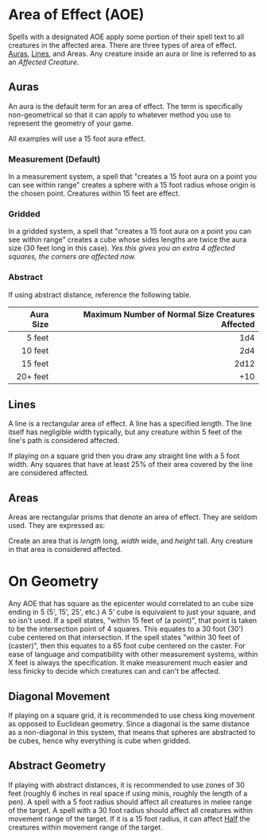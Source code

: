 # Area of Effect (AOE)

Spells with a designated AOE apply some portion of their spell text to all creatures in the affected area. There are three types of area of effect. [Auras]({AOE}%20Area%20of%20Effect.md#Auras), [Lines]({AOE}%20Area%20of%20Effect.md#Lines), and Areas. Any creature inside an aura or line is referred to as an *Affected Creature*.

## Auras

An aura is the default term for an area of effect. The term is specifically non-geometrical so that it can apply to whatever method you use to represent the geometry of your game.

All examples will use a 15 foot aura effect.

### Measurement (Default)

In a measurement system, a spell that "creates a 15 foot aura on a point you can see within range" creates a sphere with a 15 foot radius whose origin is the chosen point. Creatures within 15 feet are effect.

### Gridded

In a gridded system, a spell that "creates a 15 foot aura on a point you can see within range" creates a cube whose sides lengths are twice the aura size (30 feet long in this case).
*Yes this gives you an extra 4 affected squares, the corners are affected now.*

### Abstract

If using abstract distance, reference the following table.

| Aura Size | Maximum Number of Normal Size Creatures Affected |
| --------: | -----------------------------------------------: |
|    5 feet |                                              1d4 |
|   10 feet |                                              2d4 |
|   15 feet |                                             2d12 |
|  20+ feet |                                              +10 |

## Lines

A line is a rectangular area of effect. A line has a specified length. The line itself has negligible width typically, but any creature within 5 feet of the line's path is considered affected.

If playing on a square grid then you draw any straight line with a 5 foot width. Any squares that have at least 25% of their area covered by the line are considered affected.

## Areas

Areas are rectangular prisms that denote an area of effect. They are seldom used. They are expressed as:

Create an area that is $length$ long, $width$ wide, and $height$ tall. Any creature in that area is considered affected.

# On Geometry

Any AOE that has square as the epicenter would correlated to an cube size ending in 5 (5', 15', 25', etc.) A 5' cube is equivalent to just your square, and so isn't used. If a spell states, "within 15 feet of (a point)", that point is taken to be the intersection point of 4 squares. This equates to a 30 foot (30') cube centered on that intersection. If the spell states "within 30 feet of (caster)", then this equates to a 65 foot cube centered on the caster. For ease of language and compatibility with other measurement systems, within X feet is always the specification. It make measurement much easier and less finicky to decide which creatures can and can't be affected.

## Diagonal Movement

If playing on a square grid, it is recommended to use chess king movement as opposed to Euclidean geometry. Since a diagonal is the same distance as a non-diagonal in this system, that means that spheres are abstracted to be cubes, hence why everything is cube when gridded.

## Abstract Geometry

If playing with abstract distances, it is recommended to use zones of 30 feet (roughly 6 inches in real space if using minis, roughly the length of a pen). A spell with a 5 foot radius should affect all creatures in melee range of the target. A spell with a 30 foot radius should affect all creatures within movement range of the target. If it is a 15 foot radius, it can affect [Half](../../../Foreword/Rule%20for%20rules.md#Halving) the creatures within movement range of the target.
